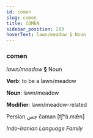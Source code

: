 ```yaml
---
id: comen
slug: comen
title: COMEN
sidebar_position: 293
hoverText: lawn/meadow § Noun
---
```


### comen

*lawn/meadow* **§** Noun

**Verb**: to be a lawn/meadow

**Noun**: lawn/meadow

**Modifier**: lawn/meadow-related

Persian چمن čaman [t͡ʃʰä.mǽn]

*Indo-Iranian Language Family*
